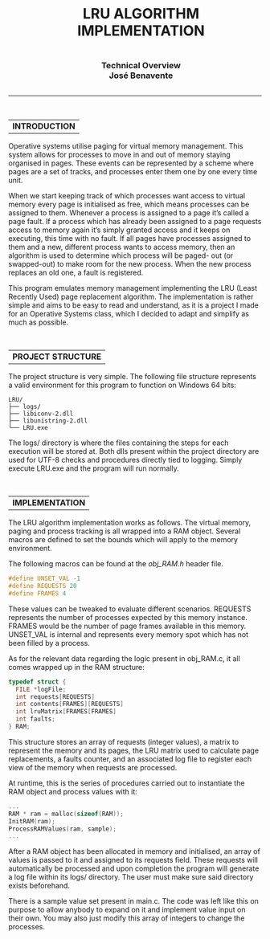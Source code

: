 <div id="user-content-toc" align="center">
  <ul>
    <summary>
      <h1 style="display: inline-block;">LRU ALGORITHM<br/> IMPLEMENTATION</h1><br/>
      <h3 style="display: inline-block;">Technical Overview <br/>José Benavente</h3>
    </summary>
  </ul>
</div>

<hr/><br/>


<table>
  <tr>
    <td><b>INTRODUCTION</b></td>
  </tr>
</table>

<p>
  Operative systems utilise paging for virtual memory management. This system allows for
processes to move in and out of memory staying organised in pages. These events can be
represented by a scheme where pages are a set of tracks, and processes enter them one by one
every time unit.
</p>

<p>
  When we start keeping track of which processes want access to virtual memory every page is
initialised as free, which means processes can be assigned to them. Whenever a process is
assigned to a page it’s called a page fault. If a process which has already been assigned to a
page requests access to memory again it’s simply granted access and it keeps on executing, this
time with no fault. If all pages have processes assigned to them and a new, different process
wants to access memory, then an algorithm is used to determine which process will be paged-
out (or swapped-out) to make room for the new process. When the new process replaces an old
one, a fault is registered.
</p>

<p>
  This program emulates memory management implementing the LRU (Least Recently Used)
page replacement algorithm. The implementation is rather simple and aims to be easy to read
and understand, as it is a project I made for an Operative Systems class, which I decided to
adapt and simplify as much as possible.
</p>

<br/>

<table>
  <tr>
    <td><b>PROJECT STRUCTURE</b></td>
  </tr>
</table>

<p>
  The project structure is very simple. The following file structure represents a valid environment
for this program to function on Windows 64 bits:
</p>

```
LRU/
├── logs/
├── libiconv-2.dll
├── libunistring-2.dll
└── LRU.exe
```

<p>
  The logs/ directory is where the files containing the steps for each execution will be stored at.
Both dlls present within the project directory are used for UTF-8 checks and procedures
directly tied to logging.
Simply execute LRU.exe and the program will run normally.
</p>

<br/>

<table>
  <tr>
    <td><b>IMPLEMENTATION</b></td>
  </tr>
</table>

<p>
  The LRU algorithm implementation works as follows. The virtual memory, paging and process
tracking is all wrapped into a RAM object. Several macros are defined to set the bounds which
will apply to the memory environment.
</p>

<p>
  The following macros can be found at the <i>obj_RAM.h</i> header file.
</p>

```c
#define UNSET_VAL -1
#define REQUESTS 20
#define FRAMES 4
```

<p>
  These values can be tweaked to evaluate different scenarios. REQUESTS represents the
number of processes expected by this memory instance. FRAMES would be the number of
page frames available in this memory. UNSET_VAL is internal and represents every memory
spot which has not been filled by a process.
</p>

<p>
  As for the relevant data regarding the logic present in obj_RAM.c, it all comes wrapped up in
the RAM structure:
</p>

```c
typedef struct {
  FILE *logFile;
  int requests[REQUESTS]
  int contents[FRAMES][REQUESTS]
  int lruMatrix[FRAMES[FRAMES]
  int faults;
} RAM;
```

<p>
  This structure stores an array of requests (integer values), a matrix to represent the memory
and its pages, the LRU matrix used to calculate page replacements, a faults counter, and an
associated log file to register each view of the memory when requests are processed.
</p>

<p>
  At runtime, this is the series of procedures carried out to instantiate the RAM object and process
values with it:
</p>

```c
...
RAM * ram = malloc(sizeof(RAM));
InitRAM(ram);
ProcessRAMValues(ram, sample);
...
```

<p>
  After a RAM object has been allocated in memory and initialised, an array of values is passed
to it and assigned to its requests field. These requests will automatically be processed and upon
completion the program will generate a log file within its logs/ directory. The user must make
sure said directory exists beforehand.
</p>

<p>
  There is a sample value set present in main.c. The code was left like this on purpose to allow
anybody to expand on it and implement value input on their own. You may also just modify
this array of integers to change the processes.
</p>
